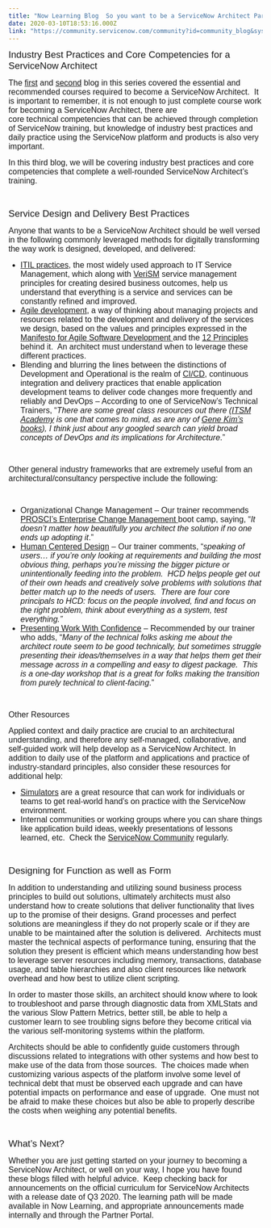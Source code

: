 ```yaml
---
title: "Now Learning Blog  So you want to be a ServiceNow Architect Part "
date: 2020-03-10T18:53:16.000Z
link: "https://community.servicenow.com/community?id=community_blog&sys_id=43363518db6f84d0d58ea345ca961931"
---
```

<p class="p1"><span style="font-family: helvetica; font-size: 14pt;">Industry Best Practices and Core Competencies for a ServiceNow Architect</span></p>
<p class="p2"><span style="font-family: helvetica; font-size: 12pt;">The <a href="https://community.servicenow.com/community?id&#61;community_blog&amp;sys_id&#61;648631bbdbcf8450d58ea345ca961973" rel="nofollow"><span class="s1">first</span></a> and <a href="https://community.servicenow.com/community?id&#61;community_blog&amp;sys_id&#61;8240790edbd7cc10d58ea345ca961905" rel="nofollow"><span class="s1">second</span></a> blog in this series covered the essential and recommended courses required to become a ServiceNow Architect.<span class="Apple-converted-space">  </span>It is important to remember, it is not enough to just complete course work for becoming a ServiceNow Architect, there are core technical competencies that can be achieved through completion of ServiceNow training, but knowledge of industry best practices and daily practice using the ServiceNow platform and products is also very important.</span></p>
<p class="p4"><span style="font-family: helvetica; font-size: 12pt;">In this third blog, we will be covering industry best practices and core competencies that complete a well-rounded ServiceNow Architect’s training.</span></p>
<p class="p2"> </p>
<p class="p5"><span style="font-family: helvetica; font-size: 14pt;">Service Design and Delivery Best Practices</span></p>
<p class="p3"><span style="font-family: helvetica; font-size: 12pt;">Anyone that wants to be a ServiceNow Architect should be well versed in the following commonly leveraged methods for digitally transforming the way work is designed, developed, and delivered:</span></p>
<ul class="ul1"><li class="li6"><span style="font-family: helvetica; font-size: 12pt;"><span class="s2"><a href="https://www.axelos.com/best-practice-solutions/itil" rel="nofollow"><span class="s3">ITIL practices</span></a></span>, the most widely used approach to IT Service Management, which along with <a href="https://verism.global/" rel="nofollow"><span class="s1">VeriSM</span></a> service management principles for creating desired business outcomes, help us understand that everything is a service and services can be constantly refined and improved<span class="s4">.</span></span></li><li class="li7"><span style="font-family: helvetica; font-size: 12pt;"><span class="s2"><a href="https://www.agilealliance.org/" rel="nofollow"><span class="s3">Agile development</span></a></span><span class="s5">, </span>a way of thinking about managing projects and resources related to the development and delivery of the services we design,<span class="s5"> based on the values and principles expressed in the <a href="https://www.agilealliance.org/agile101/the-agile-manifesto/" rel="nofollow"><span class="s1">Manifesto for Agile Software Development </span></a>and the <a href="https://www.agilealliance.org/agile101/12-principles-behind-the-agile-manifesto/" rel="nofollow"><span class="s1">12 Principles</span></a> behind it.<span class="Apple-converted-space">  </span></span>An architect must understand when to leverage these different practices. </span></li><li class="li6"><span style="font-family: helvetica; font-size: 12pt;">Blending and blurring the lines between the distinctions of Development and Operational is the realm of <a href="https://www.infoworld.com/article/3271126/what-is-cicd-continuous-integration-and-continuous-delivery-explained.html" rel="nofollow"><span class="s1">CI/CD</span></a>, continuous integration and delivery practices that enable application development teams to deliver code changes more frequently and reliably and DevOps – According to one of ServiceNow’s Technical Trainers, “<em>There are some great class resources out there (</em><a href="https://www.itsmacademy.com/brands/DevOps.html" rel="nofollow"><span class="s1"><em>ITSM Academy</em></span></a><em> is one that comes to mind, as are any of </em><a href="https://itrevolution.com/faculty/gene-kim/" rel="nofollow"><span class="s1"><em>Gene Kim’s books</em></span></a><em>), I think just about any googled search can yield broad concepts of DevOps and its implications for Architecture</em>.”</span></li></ul>
<p class="p2"> </p>
<p class="p2"><span style="font-family: helvetica; font-size: 12pt;">Other general industry frameworks that are extremely useful from an architectural/consultancy perspective include the following:</span></p>
<p class="p2"> </p>
<ul class="ul1"><li class="li6"><span style="font-family: helvetica; font-size: 12pt;">Organizational Change Management – Our trainer recommends <span class="s1"><a href="https://www.prosci.com/solutions/training-programs/enterprise-change-management-bootcamp" rel="nofollow">PROSCI’s Enterprise Change Management </a>boot camp</span>, saying, “<em>It doesn’t matter how beautifully you architect the solution if no one ends up adopting it</em><span class="s4">.</span>”</span></li><li class="li6"><span style="font-family: helvetica; font-size: 12pt;"><span class="s2"><a href="https://www.wired.com/insights/2013/12/human-centered-design-matters/" rel="nofollow"><span class="s3">Human Centered Design</span></a></span> – Our trainer comments, “<em>speaking of users… if you’re only looking at requirements and building the most obvious thing, perhaps you’re missing the bigger picture or unintentionally feeding into the problem.  HCD helps people get out of their own heads and creatively solve problems with solutions that better match up to the needs of users.  There are four core principals to HCD: focus on the people involved, find and focus on the right problem, think about everything as a system, test everything.”</em></span></li><li class="li6"><span style="font-family: helvetica; font-size: 12pt;"><span class="s2"><a href="https://muledesign.com/workshops/presenting-work-with-confidence" rel="nofollow"><span class="s3">Presenting Work With Confidence</span></a></span> – Recommended by our trainer who adds, “<em>Many of the technical folks asking me about the architect route seem to be good technically, but sometimes struggle presenting their ideas/themselves in a way that helps them get their message across in a compelling and easy to digest package.  This is a one-day workshop that is a great for folks making the transition from purely technical to client-facing</em><span class="s4">.</span>”</span></li></ul>
<p class="p8"> </p>
<p class="p5"><span style="font-family: helvetica; font-size: 12pt;">Other Resources</span></p>
<p class="p3"><span style="font-family: helvetica; font-size: 12pt;">Applied context and daily practice are crucial to an architectural understanding, and therefore any self-managed, collaborative, and self-guided work will help develop as a ServiceNow Architect. In addition to daily use of the platform and applications and practice of industry-standard principles, also consider these resources for additional help:</span></p>
<ul class="ul1"><li class="li6"><span style="font-family: helvetica; font-size: 12pt;"><span class="s2"><span class="s3"><a href="https://nowlearning.service-now.com/lxp?id&#61;lxp_catalog&amp;type&#61;simulator" rel="nofollow">Simulators</a> </span></span>are a great resource that can work for individuals or teams to get real-world hand’s on practice with the ServiceNow environment.</span></li><li class="li6"><span style="font-family: helvetica; font-size: 12pt;">Internal communities or working groups where you can share things like application build ideas, weekly presentations of lessons learned, etc.<span class="Apple-converted-space">  </span>Check the <a href="https://community.servicenow.com/community?id&#61;community_home" rel="nofollow"><span class="s1">ServiceNow Community</span></a> regularly.</span></li></ul>
<p class="p2"> </p>
<p class="p5"><span style="font-family: helvetica; font-size: 14pt;">Designing for Function as well as Form </span></p>
<p class="p9"><span style="font-family: helvetica; font-size: 12pt;">In addition to understanding and utilizing sound business process principles to build out solutions, ultimately architects must also understand how to create solutions that deliver functionality that lives up to the promise of their designs. Grand processes and perfect solutions are meaningless if they do not properly scale or if they are unable to be maintained after the solution is delivered.<span class="Apple-converted-space">  </span>Architects must master the technical aspects of performance tuning, ensuring that the solution they present is efficient which means understanding how best to leverage server resources including memory, transactions, database usage, and table hierarchies and also client resources like network overhead and how best to utilize client scripting. </span></p>
<p class="p3"><span style="font-family: helvetica; font-size: 12pt;">In order to master those skills, an architect should know where to look to troubleshoot and parse through diagnostic data from XMLStats and the various Slow Pattern Metrics, better still, be able to help a customer learn to see troubling signs before they become critical via the various self-monitoring systems within the platform. </span></p>
<p class="p3"><span style="font-family: helvetica; font-size: 12pt;">Architects should be able to confidently guide customers through discussions related to integrations with other systems and how best to make use of the data from those sources.<span class="Apple-converted-space">  </span>The choices made when customizing various aspects of the platform involve some level of technical debt that must be observed each upgrade and can have potential impacts on performance and ease of upgrade.<span class="Apple-converted-space">  </span>One must not be afraid to make these choices but also be able to properly describe the costs when weighing any potential benefits.</span></p>
<p class="p2"> </p>
<p class="p5"><span style="font-family: helvetica; font-size: 14pt;">What’s Next?</span></p>
<p class="p3"><span style="font-family: helvetica; font-size: 12pt;">Whether you are just getting started on your journey to becoming a ServiceNow Architect, or well on your way, I hope you have found these blogs filled with helpful advice.<span class="Apple-converted-space">  </span>Keep checking back for announcements on the official curriculum for ServiceNow Architects with a release date of Q3 2020. The learning path will be made available in Now Learning, and appropriate announcements made internally and through the Partner Portal.</span></p>